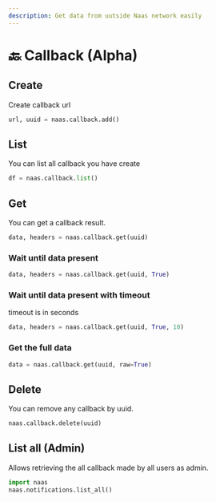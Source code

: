```yaml
---
description: Get data from uutside Naas network easily
---
```


# 🔙 Callback \(Alpha\)

## Create

Create callback url 

```python
url, uuid = naas.callback.add()
```

## List 

You can list all callback  you have create

```python
df = naas.callback.list()
```

## Get 

You can get a callback result.

```python
data, headers = naas.callback.get(uuid)
```

### Wait until data present

```python
data, headers = naas.callback.get(uuid, True)
```

### Wait until data present with timeout

timeout is in seconds

```python
data, headers = naas.callback.get(uuid, True, 10)
```

### Get the full data

```python
data = naas.callback.get(uuid, raw=True)
```

## Delete

You can remove any callback by uuid. 

```python
naas.callback.delete(uuid)
```

## List all \(Admin\)

Allows retrieving the all callback made by all users as admin.

```python
import naas
naas.notifications.list_all()
```




